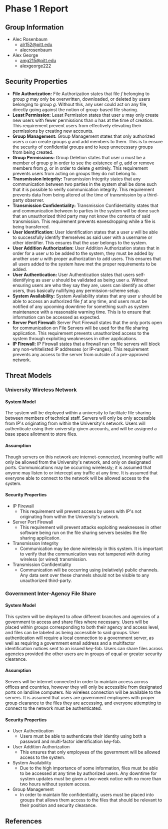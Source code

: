 # Phase 1 Report

## Group Information

* Alec Rosenbaum
    - alr152@pitt.edu
    - alecrosenbaum
* Alex George 
    - amg215@pitt.edu
    - alexgeorge222


## Security Properties

* **File Authorization:** File Authorization states that file *f* belonging to group *g* may only be overwritten, downloaded, or deleted by users belonging to group *g*. Without this, any user could act on any file, directly going against the notion of group-based file sharing.
* **Least Permission:** Least Permission states that user *u* may only create new users with fewer permissions than *u* has at the time of creation. This requirement prevent users from effectively elevating their permissions by creating new accounts.
* **Group Management:** Group Management states that only authorized users *u* can create groups *g* and add members to them.  This is to ensure the security of confidential groups and to keep unnecessary groups from being created.  
* **Group Permissions:** Group Deletion states that user *u* must be a member of group *g* in order to see the existence of *g*, add or remove members from *g*, or in order to delete *g* entirely. This requirement prevents users from acting on groups they do not belong to.
* **Transmission Integrity:** Transmission Integrity states that any communication between two parties in the system shall be done such that it is possible to verify communication integrity. This requirement prevents data from being altered at the time of transmission by a third-party observer.
* **Transmission Confidentiality:** Transmission Confidentiality states that and communication between to parties in the system will be done such that an unauthorized third party may not know the contents of said transmission. This requirement prevents eavesdropping while a file is being transferred.
* **User Identification:** User Identification states that a user *u* will be able to successfully identify themselves as said user with a username or other identifier.  This ensures that the user belongs to the system.
* **User Addition Authorization:** User Addition Authorization states that in order for a user *u* to be added to the system, they must be added by another user *u* with proper authorization to add users.  This ensures that all users added to the system have met the proper requirements to be added.  
* **User Authentication:** User Authentication states that users self-identifying as user *u* should be validated as being user *u*. Without ensuring users are who they say they are, users can identify as other users, thus basically nullifying any permission-scheme setup.
* **System Availability:** System Availability states that any user *u* should be able to access an authorized file *f* at any time, and users must be notified of any upcoming downtime for  something such as system maintenance with a reasonable warning time.  This is to ensure that information can be accessed as expected.  
* **Server Port Firewall:** Server Port Firewall states that the only ports open for communication on File Servers will be used for the file sharing application. This requirement prevents unauthorized access to the system through exploiting weaknesses in other applications.
* **IP Firewall:** IP Firewall states that a firewall run on file servers will block any non-whitelisted IP addresses (or IP-ranges). This requirement prevents any access to the server from outside of a pre-approved network. 



## Threat Models

### University Wireless Network

#### System Model

The system will be deployed within a university to facilitate file sharing between members of technical staff. Servers will only be only accessible from IP's originating from within the University's network. Users will authenticate using their university-given accounts, and will be assigned a base space allotment to store files.

#### Assumption

Though servers on this network are internet-connected, incoming traffic will only be allowed from the University's network, and only on designated ports. Communications may be occurring wirelessly; it is assumed that anyone may listen to or intercept any traffic at any time. It is assumed that everyone able to connect to the network will be allowed access to the system.

#### Security Properties

* IP Firewall
    - This requirement will prevent access by users with IP's not originating from within the University's network.
* Server Port Firewall
    - This requirement will prevent attacks exploiting weaknesses in other software being run on the file sharing servers besides the file sharing application.
* Transmission Integrity
    - Communication may be done wirelessly in this system. It is important to verify that the communication was not tampered with during wireless (or wired) transmission.
* Transmission Confidentiality
    - Communication will be occurring using (relatively) public channels. Any data sent over these channels should not be visible to any unauthorized third-party.


### Government Inter-Agency File Share

#### System Model

This system will be deployed to allow different branches and agencies of a government to access and share files where necessary.  Users will be placed within groups corresponding to both their agency and access level, and files can be labeled as being accessible to said groups. User authentication will require a local connection to a government server, as well as requiring a government email address and a multifactor identification notices sent to an issued key-fob. Users can share files across agencies provided the other users are in groups of equal or greater security clearance.
     
#### Assumption

Servers will be internet connected in order to maintain access across offices and countries, however they will only be accessible from designated ports on landline computers.  No wireless connection will be available to the servers.  It is assumed that users are government employees with proper group clearance to the files they are accessing, and everyone attempting to connect to the network must be authenticated.

#### Security Properties

* User Authentication 
    - Users must be able to authenticate their identity using both a password and multi-factor identification key-fob.
* User Addition Authorization
    - This ensures that only employees of the government will be allowed access to the system.
* System Availability
    - Due to the high importance of some information, files must be able to be accessed at any time by authorized users.  Any downtime for system updates must be given a two-week notice with no more than two hours without system access.
* Group Management
    - In order to maintain file confidentiality, users must be placed into groups that allows them access to the files that should be relevant to their position and security clearance.

## References
